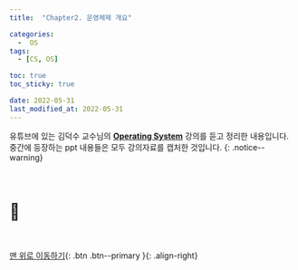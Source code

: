 ```yaml
---
title:  "Chapter2. 운영체제 개요" 

categories:
  -  OS
tags:
  - [CS, OS]

toc: true
toc_sticky: true

date: 2022-05-31
last_modified_at: 2022-05-31
---
```


유튜브에 있는 김덕수 교수님의 **[Operating System](https://www.youtube.com/watch?v=EdTtGv9w2sA&list=PLBrGAFAIyf5rby7QylRc6JxU5lzQ9c4tN)** 강의를 듣고 정리한 내용입니다.<br>
중간에 등장하는 ppt 내용들은 모두 강의자료를 캡처한 것입니다.
{: .notice--warning}

<br>

# 🔧
















<br>



[맨 위로 이동하기](#){: .btn .btn--primary }{: .align-right}